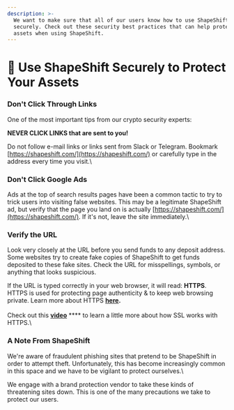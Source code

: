 ```yaml
---
description: >-
  We want to make sure that all of our users know how to use ShapeShift
  securely. Check out these security best practices that can help protect your
  assets when using ShapeShift.
---
```


# 🔎 Use ShapeShift Securely to Protect Your Assets

### **Don't Click Through Links**

One of the most important tips from our crypto security experts:

**NEVER CLICK LINKS that are sent to you!**

Do not follow e-mail links or links sent from Slack or Telegram. Bookmark [https://shapeshift.com/](https://shapeshift.com/) or carefully type in the address every time you visit.\


### **Don't Click Google Ads**

Ads at the top of search results pages have been a common tactic to try to trick users into visiting false websites. This may be a legitimate ShapeShift ad, but verify that the page you land on is actually [https://shapeshift.com/](https://shapeshift.com/). If it's not, leave the site immediately.\


### **Verify the URL**&#x20;

Look very closely at the URL before you send funds to any deposit address. Some websites try to create fake copies of ShapeShift to get funds deposited to these fake sites. Check the URL for misspellings, symbols, or anything that looks suspicious.&#x20;

If the URL is typed correctly in your web browser, it will read: **HTTPS**. HTTPS is used for protecting page authenticity & to keep web browsing private. Learn more about HTTPS [**here**](https://en.wikipedia.org/wiki/HTTPS)**.**\
\
Check out this [**video**](https://www.youtube.com/watch?v=iQsKdtjwtYI) **** to learn a little more about how SSL works with HTTPS.\


### **A Note From ShapeShift**&#x20;

We're aware of fraudulent phishing sites that pretend to be ShapeShift in order to attempt theft. Unfortunately, this has become increasingly common in this space and we have to be vigilant to protect ourselves.\


We engage with a brand protection vendor to take these kinds of threatening sites down. This is one of the many precautions we take to protect our users.
